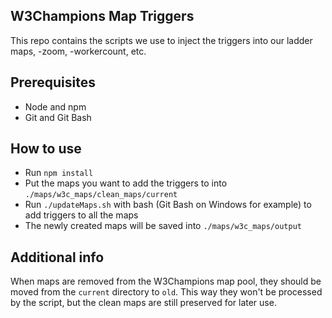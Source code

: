 ## W3Champions Map Triggers
This repo contains the scripts we use to inject the triggers into our ladder maps, -zoom, -workercount, etc.

## Prerequisites
* Node and npm
* Git and Git Bash

## How to use
* Run `npm install`
* Put the maps you want to add the triggers to into `./maps/w3c_maps/clean_maps/current`
* Run `./updateMaps.sh` with bash (Git Bash on Windows for example) to add triggers to all the maps
* The newly created maps will be saved into `./maps/w3c_maps/output`

## Additional info
When maps are removed from the W3Champions map pool, they should be moved from the `current` directory to `old`. This way they won't be processed by the script, but the clean maps are still preserved for later use.
